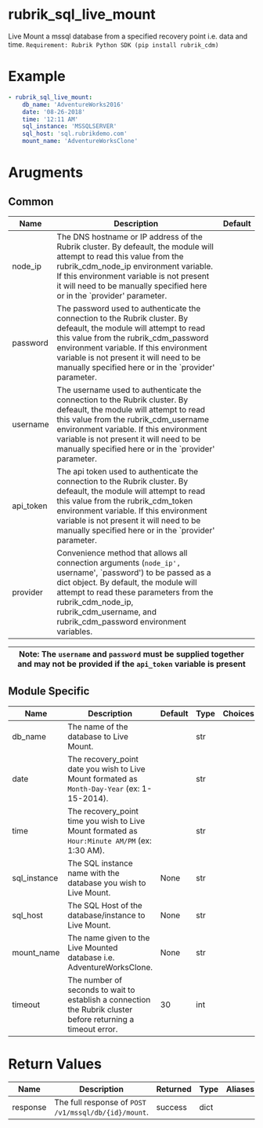 # rubrik_sql_live_mount

Live Mount a mssql database from a specified recovery point i.e. data and time.
`Requirement: Rubrik Python SDK (pip install rubrik_cdm)`

# Example

```yaml
- rubrik_sql_live_mount:
    db_name: 'AdventureWorks2016'
    date: '08-26-2018'
    time: '12:11 AM'
    sql_instance: 'MSSQLSERVER'
    sql_host: 'sql.rubrikdemo.com'
    mount_name: 'AdventureWorksClone'
```

# Arugments

## Common

| Name      | Description                                                                                                                                                                                                                                                                                               | Default |
|-----------|-----------------------------------------------------------------------------------------------------------------------------------------------------------------------------------------------------------------------------------------------------------------------------------------------------------|---------|
| node_ip   | The DNS hostname or IP address of the Rubrik cluster. By defeault, the module will attempt to read this value from the rubrik_cdm_node_ip environment variable. If this environment variable is not present it will need to be manually specified here or in the `provider' parameter.                    |         |
| password  | The password used to authenticate the connection to the Rubrik cluster. By defeault, the module will attempt to read this value from the rubrik_cdm_password environment variable. If this environment variable is not present it will need to be manually specified here or in the `provider' parameter. |         |
| username  | The username used to authenticate the connection to the Rubrik cluster. By defeault, the module will attempt to read this value from the rubrik_cdm_username environment variable. If this environment variable is not present it will need to be manually specified here or in the `provider' parameter. |         |
| api_token | The api token used to authenticate the connection to the Rubrik cluster. By defeault, the module will attempt to read this value from the rubrik_cdm_token environment variable. If this environment variable is not present it will need to be manually specified here or in the `provider' parameter.   |         |
| provider  | Convenience method that allows all connection arguments (`node_ip', `username', `password') to be passed as a dict object. By default, the module will attempt to read these parameters from the rubrik_cdm_node_ip, rubrik_cdm_username, and rubrik_cdm_password environment variables.                  |         |

| Note: The `username` and `password` must be supplied together and may not be provided if the `api_token` variable is present|
| --- |

## Module Specific

| Name                   | Description                                                                                                                                                         | Default | Type | Choices | Mandatory | Aliases |
|------------------------|---------------------------------------------------------------------------------------------------------------------------------------------------------------------|---------|------|---------|-----------|---------|
| db_name                | The name of the database to Live Mount.                                                                                                                           |         | str  |         | true      |         |
| date                   | The recovery_point date you wish to Live Mount formated as `Month-Day-Year` (ex: 1-15-2014).   |       | str  |         |true|         |
| time                   | The recovery_point time you wish to Live Mount formated as `Hour:Minute AM/PM` (ex: 1:30 AM). |       | str  |         |true|         |
| sql_instance           | The SQL instance name with the database you wish to Live Mount.                               | None | str  |         |true|         |
| sql_host               | The SQL Host of the database/instance to Live Mount.  | None   | str |         |true|         |
| mount_name             | The name given to the Live Mounted database i.e. AdventureWorksClone.  | None    | str |         |true|         |
| timeout                | The number of seconds to wait to establish a connection the Rubrik cluster before returning a timeout error. | 30      | int  |         |false|         |

# Return Values

| Name     | Description                                                                | Returned | Type | Aliases |
|----------|----------------------------------------------------------------------------|----------|------|---------|
| response | The full response of `POST /v1/mssql/db/{id}/mount`.                       | success  | dict |         |
